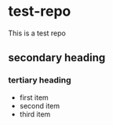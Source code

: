 # test-repo
This is a test repo
## secondary heading
### tertiary heading

* first item
* second item
* third item
